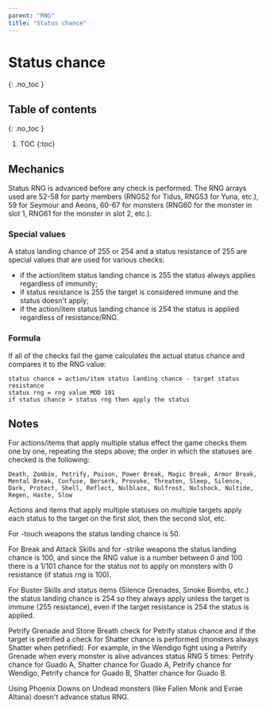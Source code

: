 ```yaml
---
parent: "RNG"
title: "Status chance"
---
```

# Status chance
{: .no_toc }

## Table of contents
{: .no_toc }

1. TOC
{:toc}

## Mechanics
Status RNG is advanced before any check is performed. The RNG arrays used are 52-58 for party members (RNG52 for Tidus, RNG53 for Yuna, etc.), 59 for Seymour and Aeons, 60-67 for monsters (RNG60 for the monster in slot 1, RNG61 for the monster in slot 2, etc.).

### Special values
A status landing chance of 255 or 254 and a status resistance of 255 are special values that are used for various checks:
-   if the action/item status landing chance is 255 the status always applies regardless of immunity;
-   if status resistance is 255 the target is considered immune and the status doesn't apply;
-   if the action/item status landing chance is 254 the status is applied regardless of resistance/RNG.

### Formula
If all of the checks fail the game calculates the actual status chance and compares it to the RNG value:
```
status chance = action/item status landing chance - target status resistance
status rng = rng value MOD 101
if status chance > status rng then apply the status
```

## Notes
For actions/items that apply multiple status effect the game checks them one by one, repeating the steps above; the order in which the statuses are checked is the following:
```
Death, Zombie, Petrify, Poison, Power Break, Magic Break, Armor Break, Mental Break, Confuse, Berserk, Provoke, Threaten, Sleep, Silence, Dark, Protect, Shell, Reflect, Nulblaze, Nulfrost, Nulshock, Nultide, Regen, Haste, Slow
```

Actions and items that apply multiple statuses on multiple targets apply each status to the target on the first slot, then the second slot, etc.

For -touch weapons the status landing chance is 50.

For Break and Attack Skills and for -strike weapons the status landing chance is 100, and since the RNG value is a number between 0 and 100 there is a 1/101 chance for the status not to apply on monsters with 0 resistance (if status rng is 100).

For Buster Skills and status items (Silence Grenades, Smoke Bombs, etc.) the status landing chance is 254 so they always apply unless the target is immune (255 resistance), even if the target resistance is 254 the status is applied.

Petrify Grenade and Stone Breath check for Petrify status chance and if the target is petrified a check for Shatter chance is performed (monsters always Shatter when petrified). For example, in the Wendigo fight using a Petrify Grenade when every monster is alive advances status RNG 5 times: Petrify chance for Guado A, Shatter chance for Guado A, Petrify chance for Wendigo, Petrify chance for Guado B, Shatter chance for Guado B.

Using Phoenix Downs on Undead monsters (like Fallen Monk and Evrae Altana) doesn't advance status RNG.
